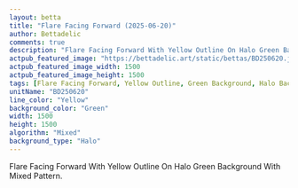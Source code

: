 ```yaml
---
layout: betta
title: "Flare Facing Forward (2025-06-20)"
author: Bettadelic
comments: true
description: "Flare Facing Forward With Yellow Outline On Halo Green Background With Mixed Pattern."
actpub_featured_image: "https://bettadelic.art/static/bettas/BD250620.jpg"
actpub_featured_image_width: 1500
actpub_featured_image_height: 1500
tags: [Flare Facing Forward, Yellow Outline, Green Background, Halo Background Pattern, Mixed Pattern, June 2025]
unitName: "BD250620"
line_color: "Yellow"
background_color: "Green"
width: 1500
height: 1500
algorithm: "Mixed"
background_type: "Halo"
---
```


Flare Facing Forward With Yellow Outline On Halo Green Background With Mixed Pattern.

